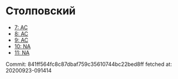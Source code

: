 # Столповский
- [7: AC](7.md)
- [8: AC](8.md)
- [9: AC](9.md)
- [10: NA](10.md)
- [11: NA](11.md)

Commit: 841ff564fc8c87dbaf759c35610744bc22bed8ff
 fetched at: 20200923-091414
